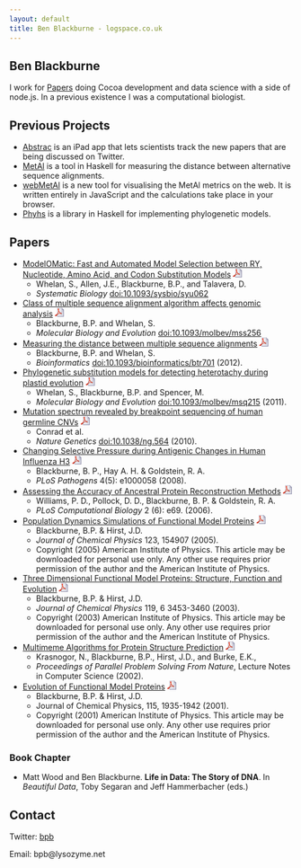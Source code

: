 ```yaml
---
layout: default
title: Ben Blackburne - logspace.co.uk
---
```


Ben Blackburne
--------------

I work for [Papers](http://papersapp.com/) doing Cocoa development and data science with a side of node.js. In a previous existence I was a computational biologist.

Previous Projects
-----------------

* [Abstrac](http://www.abstrac.net/) is an iPad app that lets scientists track the new papers that are being discussed on Twitter.
* [MetAl](http://kumiho.smith.man.ac.uk/whelan/software/metal/) is a tool in Haskell for measuring the distance between alternative sequence alignments.
* [webMetAl](http://webmetal.org/) is a new tool for visualising the MetAl metrics on the web. It is written entirely in JavaScript and the calculations take place in your browser.
* [Phyhs](https://github.com/benb/EvoHaskell/) is a library in Haskell for implementing phylogenetic models.

Papers
------

-   [ModelOMatic: Fast and Automated Model Selection between RY, Nucleotide, Amino Acid, and Codon Substitution Models](http://dx.doi.org/10.1093/sysbio/syu062) [![](/icons/pdf.png)](http://sysbio.oxfordjournals.org/content/early/2014/10/07/sysbio.syu062.full.pdf)
    -   Whelan, S., Allen, J.E., Blackburne, B.P., and Talavera, D.
    -   *Systematic Biology* [doi:10.1093/sysbio/syu062](http://dx.doi.org/10.1093/sysbio/syu062)
-   [Class of multiple sequence alignment algorithm affects genomic analysis](http://dx.doi.org/10.1093/molbev/mss256) [![](/icons/pdf.png)](http://mbe.oxfordjournals.org/content/early/2012/12/04/molbev.mss256.full.pdf)
    -   Blackburne, B.P. and Whelan, S.
    -   *Molecular Biology and Evolution* [doi:10.1093/molbev/mss256](http://dx.doi.org/10.1093/molbev/mss256)
-   [Measuring the distance between multiple sequence alignments](http://dx.doi.org/10.1093/bioinformatics/btr701) [![](/icons/pdf.png)](http://bioinformatics.oxfordjournals.org/content/28/4/495.full.pdf)
    -   Blackburne, B.P. and Whelan, S.
    -   *Bioinformatics* [doi:10.1093/bioinformatics/btr701](http://dx.doi.org/10.1093/bioinformatics/btr701) (2012).
-   [Phylogenetic substitution models for detecting heterotachy during plastid evolution](http://dx.doi.org/10.1093/molbev/msq215) [![](/icons/pdf.png)](http://mbe.oxfordjournals.org/content/28/1/449.full.pdf)
    -   Whelan, S., Blackburne, B.P. and Spencer, M.
    -   *Molecular Biology and Evolution* [doi:10.1093/molbev/msq215](http://dx.doi.org/10.1093/molbev/nmsq215) (2011).
-   [Mutation spectrum revealed by breakpoint sequencing of human germline CNVs](http://dx.doi.org/10.1038/ng.564) [![](/icons/pdf.png)](http://www.nature.com/ng/journal/vaop/ncurrent/pdf/ng.564.pdf)
    -   Conrad et al.
    -   *Nature Genetics* [doi:10.1038/ng.564](http://dx.doi.org/10.1038/ng.564) (2010).
-   [Changing Selective Pressure during Antigenic Changes in Human Influenza H3](http://dx.doi.org/doi:10.1371/journal.ppat.1000058) [![](/icons/pdf.png)](http://dx.plos.org/10.1371/journal.ppat.1000058.pdf)
    -   Blackburne, B. P., Hay A. H. & Goldstein, R. A.
    -   *PLoS Pathogens* 4(5): e1000058 (2008).
-   [Assessing the Accuracy of Ancestral Protein Reconstruction Methods](http://dx.doi.org/10.1371/journal.pcbi.0020069) [![](/icons/pdf.png)](http://dx.plos.org/10.1371/journal.pcbi.0020069.pdf)
    -   Williams, P. D., Pollock, D. D., Blackburne, B. P. & Goldstein, R. A.
    -   *PLoS Computational Biology* 2 (6): e69. (2006).
-   [Population Dynamics Simulations of Functional Model Proteins](http://dx.doi.org/10.1063/1.2056545) [![](/icons/pdf.png)](papers/FMP-Population-Dynamics.pdf)
    -   Blackburne, B.P. & Hirst, J.D.
    -   *Journal of Chemical Physics* 123, 154907 (2005).
    -   <div class="copy">Copyright (2005) American Institute of Physics. This article may be downloaded for personal use only. Any other use requires prior permission of the author and the American Institute of Physics.</div>
-   [Three Dimensional Functional Model Proteins: Structure, Function and Evolution](http://dx.doi.org/10.1063/1.1590310) [![](/icons/pdf.png)](/papers/3D-Functional-Model-Proteins.pdf)
    -   Blackburne, B.P. & Hirst, J.D.
    -   *Journal of Chemical Physics* 119, 6 3453-3460 (2003).
    -   <div class="copy">Copyright (2003) American Institute of Physics. This article may be downloaded for personal use only. Any other use requires prior permission of the author and the American Institute of Physics.</div>
-   [Multimeme Algorithms for Protein Structure Prediction](http://www.springerlink.com/content/1valvewbl7ycy0bm/?p=927a9c48a5ab42b1b23b90c842a7ec89&pi=5) [![](/icons/pdf.png)](papers/ppsn2002.pdf)
    -   Krasnogor, N., Blackburne, B.P., Hirst, J.D., and Burke, E.K.,
    -   *Proceedings of Parallel Problem Solving From Nature*, Lecture Notes in Computer Science (2002).
-   [Evolution of Functional Model Proteins](http://dx.doi.org/10.1063/1.1383051) [![](/icons/pdf.png)](/papers/Evolution-of-Functional-Model-Proteins.pdf)
    -   Blackburne, B.P. & Hirst, J.D.
    -   Journal of Chemical Physics, 115, 1935-1942 (2001).
    -   <div class="copy">Copyright (2001) American Institute of Physics. This article may be downloaded for personal use only. Any other use requires prior permission of the author and the American Institute of Physics.</div>

### Book Chapter

-   Matt Wood and Ben Blackburne. **Life in Data: The Story of DNA**. In *Beautiful Data*, Toby Segaran and Jeff Hammerbacher (eds.)

Contact
-------

Twitter: [bpb](http://twitter.com/bpb)

Email: bpb@<span style="display:none;">null</span>lysozyme.net
